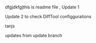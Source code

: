 dfgjdkfgjthis is readme file , 
Update 1

Update 2 to check DiffTool configgurations

tanjs

updates from update branch